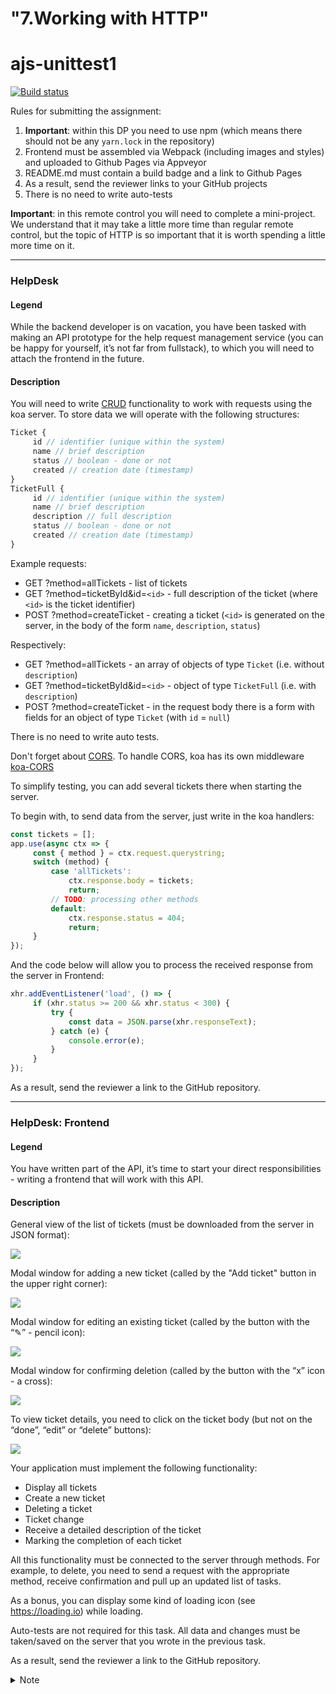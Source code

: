 # "7.Working with HTTP"

# ajs-unittest1

[![Build status](https://ci.appveyor.com/api/projects/status/plfr38kxjejpu8yt?svg=true)](https://ci.appveyor.com/project/ElenaKars/ahj-7-1-helpdesk)

Rules for submitting the assignment:

1. **Important**: within this DP you need to use npm (which means there should not be any `yarn.lock` in the repository)
2. Frontend must be assembled via Webpack (including images and styles) and uploaded to Github Pages via Appveyor
3. README.md must contain a build badge and a link to Github Pages
4. As a result, send the reviewer links to your GitHub projects
5. There is no need to write auto-tests

**Important**: in this remote control you will need to complete a mini-project. We understand that it may take a little more time than regular remote control, but the topic of HTTP is so important that it is worth spending a little more time on it.

---

### HelpDesk

#### Legend

While the backend developer is on vacation, you have been tasked with making an API prototype for the help request management service (you can be happy for yourself, it’s not far from fullstack), to which you will need to attach the frontend in the future.

#### Description

You will need to write [CRUD](https://ru.wikipedia.org/wiki/CRUD) functionality to work with requests using the koa server. To store data we will operate with the following structures:
```javascript
Ticket {
     id // identifier (unique within the system)
     name // brief description
     status // boolean - done or not
     created // creation date (timestamp)
}
TicketFull {
     id // identifier (unique within the system)
     name // brief description
     description // full description
     status // boolean - done or not
     created // creation date (timestamp)
}
```

Example requests:
* GET ?method=allTickets - list of tickets
* GET ?method=ticketById&id=`<id>` - full description of the ticket (where `<id>` is the ticket identifier)
* POST ?method=createTicket - creating a ticket (`<id>` is generated on the server, in the body of the form `name`, `description`, `status`)

Respectively:
* GET ?method=allTickets - an array of objects of type `Ticket` (i.e. without `description`)
* GET ?method=ticketById&id=`<id>` - object of type `TicketFull` (i.e. with `description`)
* POST ?method=createTicket - in the request body there is a form with fields for an object of type `Ticket` (with `id` = `null`)

There is no need to write auto tests.

Don't forget about [CORS](https://developer.mozilla.org/ru/docs/Web/HTTP/CORS). To handle CORS, koa has its own middleware [koa-CORS](https://github.com/koajs/cors)

To simplify testing, you can add several tickets there when starting the server.

To begin with, to send data from the server, just write in the koa handlers:
```js
const tickets = [];
app.use(async ctx => {
     const { method } = ctx.request.querystring;
     switch (method) {
         case 'allTickets':
             ctx.response.body = tickets;
             return;
         // TODO: processing other methods
         default:
             ctx.response.status = 404;
             return;
     }
});
```

And the code below will allow you to process the received response from the server in Frontend:
```js
xhr.addEventListener('load', () => {
     if (xhr.status >= 200 && xhr.status < 300) {
         try {
             const data = JSON.parse(xhr.responseText);
         } catch (e) {
             console.error(e);
         }
     }
});
```

As a result, send the reviewer a link to the GitHub repository.

---

### HelpDesk: Frontend

#### Legend

You have written part of the API, it’s time to start your direct responsibilities - writing a frontend that will work with this API.

#### Description

General view of the list of tickets (must be downloaded from the server in JSON format):

![](./pic/helpdesk.png)

Modal window for adding a new ticket (called by the "Add ticket" button in the upper right corner):

![](./pic/helpdesk-2.png)

Modal window for editing an existing ticket (called by the button with the “✎” - pencil icon):

![](./pic/helpdesk-3.png)

Modal window for confirming deletion (called by the button with the “x” icon - a cross):

![](./pic/helpdesk-4.png)

To view ticket details, you need to click on the ticket body (but not on the “done”, “edit” or “delete” buttons):

![](./pic/helpdesk-5.png)

Your application must implement the following functionality:
* Display all tickets
* Create a new ticket
* Deleting a ticket
* Ticket change
* Receive a detailed description of the ticket
* Marking the completion of each ticket

All this functionality must be connected to the server through methods. For example, to delete, you need to send a request with the appropriate method, receive confirmation and pull up an updated list of tasks.

As a bonus, you can display some kind of loading icon (see https://loading.io) while loading.

Auto-tests are not required for this task. All data and changes must be taken/saved on the server that you wrote in the previous task.

As a result, send the reviewer a link to the GitHub repository.

<details>
<summary>Note</summary>

To get data from the server you can use [XMLHttpRequest](https://developer.mozilla.org/ru